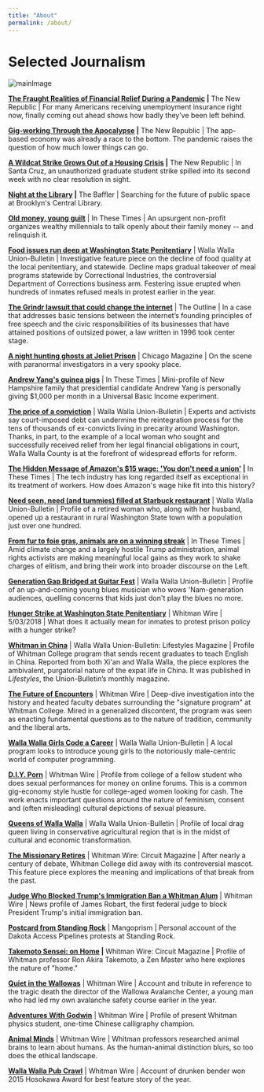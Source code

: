 ```yaml
---
title: "About"
permalink: /about/
---
```

# Selected Journalism

![mainImage](/images/avatar.JPG)

**[The Fraught Realities of Financial Relief During a Pandemic](https://newrepublic.com/article/157631/unemployment-insurance-coronavirus-cares-act) |** The New Republic | For many Americans receiving unemployment insurance right now, finally coming out ahead shows how badly they’ve been left behind.  

**[Gig-working Through the Apocalypse](https://newrepublic.com/article/157227/gig-working-apocalypse) |** The New Republic | The app-based economy was already a race to the bottom. The pandemic raises the question of how much lower things can go.  

**[A Wildcat Strike Grows Out of a Housing Crisis](https://newrepublic.com/article/156591/wildcat-strike-grows-housing-crisis) |** The New Republic | In Santa Cruz, an unauthorized graduate student strike spilled into its second week with no clear resolution in sight.  

**[Night at the Library](https://thebaffler.com/latest/a-night-at-the-library-schwartz) |** The Baffler | Searching for the future of public space at Brooklyn's Central Library.  

**[Old money, young guilt](http://inthesetimes.com/article/21665/millennials-trust-funds-Resource-Generation-money)** | In These Times | An upsurgent non-profit organizes wealthy millennials to talk openly about their family money -- and relinquish it.  

**[Food issues run deep at Washington State Penitentiary](http://www.union-bulletin.com/news/food-issues-run-deep-at-washington-state-penitentiary/article_0da49ace-45c4-11e8-a702-134b28fbc3b2.html)** | Walla Walla Union-Bulletin | Investigative feature piece on the decline of food quality at the local penitentiary, and statewide. Decline maps gradual takeover of meal programs statewide by Correctional Industries, the controversial Department of Corrections business arm. Festering issue erupted when hundreds of inmates refused meals in protest earlier in the year.  

**[The Grindr lawsuit that could change the internet](https://theoutline.com/post/6968/grindr-lawsuit-matthew-herrick?utm_source=)** | The Outline | In a case that addresses basic tensions between the internet’s founding principles of free speech and the civic responsibilities of its businesses that have attained positions of outsized power, a law written in 1996 took center stage.  

**[A night hunting ghosts at Joliet Prison](http://www.chicagomag.com/city-life/October-2018/A-Night-Hunting-Ghosts-at-Joliet-Prison/)** | Chicago Magazine | On the scene with paranormal investigators in a very spooky place.  

**[Andrew Yang's guinea pigs](http://inthesetimes.com/article/21858/andrew-yang-universal-basic-income-presidential-candidate)** | In These Times | Mini-profile of New Hampshire family that presidential candidate Andrew Yang is personally giving $1,000 per month in a Universal Basic Income experiment.  

**[The price of a conviction](http://www.union-bulletin.com/news/courts_and_crime/the-price-of-a-conviction/article_6b4ced1e-d4c3-11e8-9c5a-f75fc47c39b0.html)** | Walla Walla Union-Bulletin | Experts and activists say court-imposed debt can undermine the reintegration process for the tens of thousands of ex-convicts living in precarity around Washington. Thanks, in part, to the example of a local woman who sought and successfully received relief from her legal financial obligations in court, Walla Walla County is at the forefront of widespread efforts for reform.  

**[The Hidden Message of Amazon's $15 wage: 'You don't need a union'](http://inthesetimes.com/working/entry/21495/the_hidden_message_of_amazons_15_wage_you_dont_need_a_union) |** In These Times | The tech industry has long regarded itself as exceptional in its treatment of workers. How does Amazon's wage hike fit into this history?  

**[Need seen, need (and tummies) filled at Starbuck restaurant](http://www.union-bulletin.com/news/business/need-seen-need-and-tummies-filled-at-starbuck-restaurant/article_4e67136a-ae48-11e8-a3a0-1fdbb389eedc.html)** | Walla Walla Union-Bulletin | Profile of a retired woman who, along with her husband, opened up a restaurant in rural Washington State town with a population just over one hundred.  

**[From fur to foie gras, animals are on a winning streak](http://inthesetimes.com/article/22185/from-fur-to-foie-gras-animals-are-on-a-winning-streak)** | In These Times | Amid climate change and a largely hostile Trump administration, animal rights activists are making meaningful local gains as they work to shake charges of elitism, and bring their work into broader discourse on the Left.  

**[Generation Gap Bridged at Guitar Fest](http://www.union-bulletin.com/things_to_do/entertainment/generation-gap-bridged-at-guitar-fest/article_fb4c048a-24c5-11e8-9f9f-2b3b533e004b.html)** | Walla Walla Union-Bulletin | Profile of an up-and-coming young blues musician who wows 'Nam-generation audiences, quelling concerns that kids just don't play the blues no more.  

**[Hunger Strike at Washington State Penitentiary](https://whitmanwire.com/feature/2018/05/03/hunger-strike-at-the-washington-state-penitentiary/)** | Whitman Wire | 5/03/2018 | What does it actually mean for inmates to protest prison policy with a hunger strike?  

**[Whitman in China](http://andrewtheschwartz.com/2018/06/12/whitman-goes-to-china-the-question-is-where-to-go-after)** | Walla Walla Union-Bulletin: Lifestyles Magazine | Profile of Whitman College program that sends recent graduates to teach English in China. Reported from both Xi'an and Walla Walla, the piece explores the ambivalent, purgatorial nature of the expat life in China. It was published in _Lifestyles_, the Union-Bulletin’s monthly magazine.  

**[The Future of Encounters](https://whitmanwire.com/feature/2018/03/08/the-future-of-encounters/)** | Whitman Wire | Deep-dive investigation into the history and heated faculty debates surrounding the "signature program" at Whitman College. Mired in a generalized discontent, the program was seen as enacting fundamental questions as to the nature of tradition, community and the liberal arts.  

**[Walla Walla Girls Code a Career](http://www.union-bulletin.com/news/education/walla-walla-girls-code-a-career/article_16d6117e-d91b-11e7-b9a2-27de50645f1d.html)** | Walla Walla Union-Bulletin | A local program looks to introduce young girls to the notoriously male-centric world of computer programming.  

**[D.I.Y. Porn](https://whitmanwire.com/feature/2017/11/09/d-i-y-porn/)** | Whitman Wire | Profile from college of a fellow student who does sexual performances for money on online forums. This is a common gig-economy style hustle for college-aged women looking for cash. The work enacts important questions around the nature of feminism, consent and (often misleading) cultural depictions of sexual pleasure.  

**[Queens of Walla Walla](http://www.union-bulletin.com/featured_story/the-queens-of-walla-walla/article_c4c8ec0c-ab9e-11e7-8784-b761518dfb93.html)** | Walla Walla Union-Bulletin | Profile of local drag queen living in conservative agricultural region that is in the midst of cultural and economic transformation.  

**[The Missionary Retires](https://whitmanwire.com/magazine-2/2017/05/12/the-missionary-retires/)** | Whitman Wire: Circuit Magazine | After nearly a century of debate, Whitman College did away with its controversial mascot. This feature piece explores the meaning and implications of that break from the past.  

**[Judge Who Blocked Trump's Immigration Ban a Whitman Alum](https://whitmanwire.com/news/2017/02/08/judge-james-robart/)** | Whitman Wire | News profile of James Robart, the first federal judge to block President Trump's initial immigration ban.  

**[Postcard from Standing Rock](https://mangoprism.com/2016/11/15/postcard-from-standing-rock-get-your-pistol-white-man/)** | Mangoprism | Personal account of the Dakota Access Pipelines protests at Standing Rock.  

**[Takemoto Sensei: on Home](http://andrewtheschwartz.com/2018/06/29/takemoto-sensei-on-home/) |** Whitman Wire: Circuit Magazine | Profile of Whitman professor Ron Akira Takemoto, a Zen Master who here explores the nature of "home."  

**[Quiet in the Wallowas](https://whitmanwire.com/feature/2016/04/21/remember-kip-rand/)** | Whitman Wire | Account and tribute in reference to the tragic death the director of the Wallowa Avalanche Center, a young man who had led my own avalanche safety course earlier in the year.  

**[Adventures With Godwin](https://whitmanwire.com/feature/2016/03/10/adventures-with-godwin/)** | Whitman Wire | Profile of present Whitman physics student, one-time Chinese calligraphy champion.  

**[Animal Minds](https://whitmanwire.com/feature/2016/02/25/animal-minds/)** | Whitman Wire | Whitman professors researched animal brains to learn about humans. As the human-animal distinction blurs, so too does the ethical landscape.  

**[Walla Walla Pub Crawl](https://whitmanwire.com/feature/2015/11/19/a-walla-walla-pub-crawl/)** | Whitman Wire | Account of drunken bender won 2015 Hosokawa Award for best feature story of the year.
